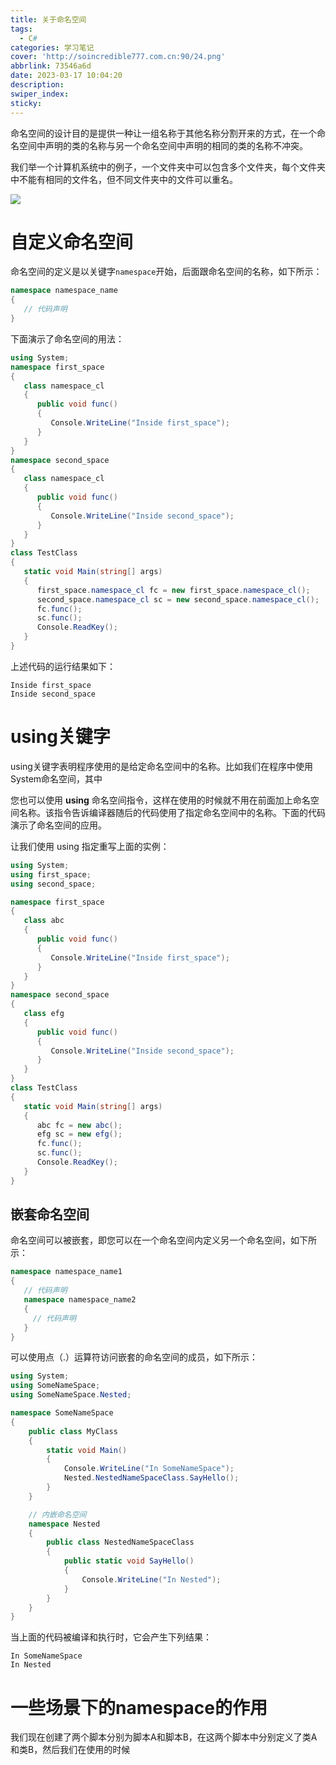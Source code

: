```yaml
---
title: 关于命名空间
tags:
  - C#
categories: 学习笔记
cover: 'http://soincredible777.com.cn:90/24.png'
abbrlink: 73546a6d
date: 2023-03-17 10:04:20
description:
swiper_index:
sticky:
---
```


命名空间的设计目的是提供一种让一组名称于其他名称分割开来的方式，在一个命名空间中声明的类的名称与另一个命名空间中声明的相同的类的名称不冲突。

我们举一个计算机系统中的例子，一个文件夹中可以包含多个文件夹，每个文件夹中不能有相同的文件名，但不同文件夹中的文件可以重名。

![](https://www.runoob.com/wp-content/uploads/2019/09/0129A8E9-30FE-431D-8C48-399EA4841E9D.jpg)

# 自定义命名空间

命名空间的定义是以关键字`namespace`开始，后面跟命名空间的名称，如下所示：

```c#
namespace namespace_name
{
   // 代码声明
}
```

下面演示了命名空间的用法：

```C#
using System;
namespace first_space
{
   class namespace_cl
   {
      public void func()
      {
         Console.WriteLine("Inside first_space");
      }
   }
}
namespace second_space
{
   class namespace_cl
   {
      public void func()
      {
         Console.WriteLine("Inside second_space");
      }
   }
}  
class TestClass
{
   static void Main(string[] args)
   {
      first_space.namespace_cl fc = new first_space.namespace_cl();
      second_space.namespace_cl sc = new second_space.namespace_cl();
      fc.func();
      sc.func();
      Console.ReadKey();
   }
}
```

上述代码的运行结果如下：

```
Inside first_space
Inside second_space
```

# using关键字

using关键字表明程序使用的是给定命名空间中的名称。比如我们在程序中使用System命名空间，其中

您也可以使用 **using** 命名空间指令，这样在使用的时候就不用在前面加上命名空间名称。该指令告诉编译器随后的代码使用了指定命名空间中的名称。下面的代码演示了命名空间的应用。

让我们使用 using 指定重写上面的实例：

```C#
using System;
using first_space;
using second_space;

namespace first_space
{
   class abc
   {
      public void func()
      {
         Console.WriteLine("Inside first_space");
      }
   }
}
namespace second_space
{
   class efg
   {
      public void func()
      {
         Console.WriteLine("Inside second_space");
      }
   }
}  
class TestClass
{
   static void Main(string[] args)
   {
      abc fc = new abc();
      efg sc = new efg();
      fc.func();
      sc.func();
      Console.ReadKey();
   }
}
```

## 嵌套命名空间

命名空间可以被嵌套，即您可以在一个命名空间内定义另一个命名空间，如下所示：

```C#
namespace namespace_name1 
{
   // 代码声明
   namespace namespace_name2 
   {
     // 代码声明
   }
}
```

可以使用点（.）运算符访问嵌套的命名空间的成员，如下所示：

```C#
using System;
using SomeNameSpace;
using SomeNameSpace.Nested;

namespace SomeNameSpace
{
    public class MyClass
    {
        static void Main()
        {
            Console.WriteLine("In SomeNameSpace");
            Nested.NestedNameSpaceClass.SayHello();
        }
    }

    // 内嵌命名空间
    namespace Nested  
    {
        public class NestedNameSpaceClass
        {
            public static void SayHello()
            {
                Console.WriteLine("In Nested");
            }
        }
    }
}
```

当上面的代码被编译和执行时，它会产生下列结果：

```
In SomeNameSpace
In Nested
```



# 一些场景下的namespace的作用



我们现在创建了两个脚本分别为脚本A和脚本B，在这两个脚本中分别定义了类A和类B，然后我们在使用的时候

